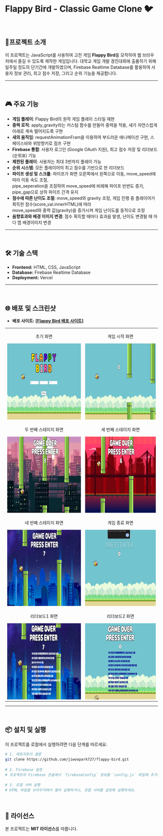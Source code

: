 # Flappy Bird - Classic Game Clone 🐦

<br/>

## 🚀프로젝트 소개

이 프로젝트는 JavaScript를 사용하여 고전 게임 **Flappy Bird**를 모작하여 웹 브라우저에서 즐길 수 있도록 제작한 게임입니다.
대학교 게임 개발 경진대회에 출품하기 위해 일주일 정도의 단기간에 개발하였으며,
Firebase Realtime Database를 활용하여 사용자 정보 관리, 최고 점수 저장, 그리고 순위 기능을 제공합니다.

---

<br/>

## 🎮 주요 기능

- **게임 플레이**: Flappy Bird의 원작 게임 플레이 스타일 재현
- **중력 로직**: apply_gravity라는 커스텀 함수를 만들어 중력을 적용, 새가 자연스럽게 아래로 계속 떨어지도록 구현
- **새의 움직임**: requestAnimationFram을 이용하여 부드러운 애니메이션 구현, 스페이스바와 위방향키로 점프 구현
- **Firebase 통합**: 사용자 로그인 (Google OAuth 지원), 최고 점수 저장 및 리더보드(순위표) 기능
- **제한된 플레이**: 사용자는 최대 3번까지 플레이 가능
- **순위 시스템**: 모든 플레이어의 최고 점수를 기반으로 한 리더보드
- **파이프 생성 및 스크롤**: 파이프가 화면 오른쪽에서 왼쪽으로 이동, move_speed에 따라 이동 속도 조절,<br/>
  pipe_seperation을 조정하여 move_speed에 비례해 파이프 빈번도 증가, pipe_gap으로 상하 파이프 간격 유지
- **점수에 따른 난이도 조절**: move_speed와 gravity 조정, 게임 진행 중 플레이어가 획득한 점수(score_val.innerHTML)에 따라<br/>
  move_speed와 중력 값(gravity)을 증가시켜 게임 난이도를 동적으로 조정
- **음향효과와 배경 이미지 변경**: 점수 획득할 때마다 효과음 발생, 난이도 변경될 때 마다 맵 배경이미지 변경

---

<br/>

## 🛠 기술 스택

- **Frontend:** HTML, CSS, JavaScript
- **Database:** Firebase Realtime Database
- **Deployment:** Vercel

---

<br/>

## 🌐 배포 및 스크린샷

- **배포 사이트:** <a href="https://flappy-bird-jiwoo-park.vercel.app" target="_blank" rel="noopener noreferrer"><strong>[Flappy Bird 배포 사이트]</strong></a>

<table>
  <tr>
    <td align="center">
      <p>초기 화면</p>
      <img src="https://raw.githubusercontent.com/jiwoopark727/flappy-bird/main/img/readme_home.png" height="250" alt="초기 화면">
    </td>
    <td align="center">
      <p>게임 시작 화면</p>
      <img src="https://raw.githubusercontent.com/jiwoopark727/flappy-bird/main/img/readme_start.png" height="250" alt="게임 시작 화면">
    </td>
  </tr>
  <tr>
    <td align="center">
      <p>두 번째 스테이지 화면</p>
      <img src="https://raw.githubusercontent.com/jiwoopark727/flappy-bird/main/img/readme_first.png" height="250" alt="두 번째 스테이지 화면">
    </td>
    <td align="center">
      <p>세 번째 스테이지 화면</p>
      <img src="https://raw.githubusercontent.com/jiwoopark727/flappy-bird/main/img/readme_second.png" height="250" alt="세 번째 스테이지 화면">
    </td>
  </tr>
  <tr>
    <td align="center">
      <p>네 번째 스테이지 화면</p>
      <img src="https://raw.githubusercontent.com/jiwoopark727/flappy-bird/main/img/readme_third.png" height="250" alt="네 번째 스테이지 화면">
    </td>
    <td align="center">
      <p>게임 종료 화면</p>
      <img src="https://raw.githubusercontent.com/jiwoopark727/flappy-bird/main/img/readme_finish.png" height="250" alt="게임 종료 화면">
    </td>
  </tr>
  <tr>
    <td align="center">
      <p>리더보드1 화면</p>
      <img src="https://raw.githubusercontent.com/jiwoopark727/flappy-bird/main/img/readme_board.png" height="250" alt="리더보드1 화면">
    </td>
    <td align="center">
      <p>리더보드2 화면</p>
      <img src="https://raw.githubusercontent.com/jiwoopark727/flappy-bird/main/img/readme_board2.png" height="250" alt="리더보드2 화면">
    </td>
  </tr>
</table>

---

<br/>

## 📦 설치 및 실행

이 프로젝트를 로컬에서 실행하려면 다음 단계를 따르세요:

```bash
# 1. 레포지토리 클론
git clone https://github.com/jiwoopark727/flappy-bird.git

# 2. Firebase 설정
# 프로젝트의 Firebase 콘솔에서 `firebaseConfig` 정보를 `config.js` 파일에 추가하세요.

# 3. 로컬 서버 실행
# HTML 파일을 브라우저에서 열어 실행하거나, 로컬 서버를 설정해 실행하세요.
```

<br/>

## 📜 라이선스

본 프로젝트는 **MIT 라이선스**를 따릅니다.
